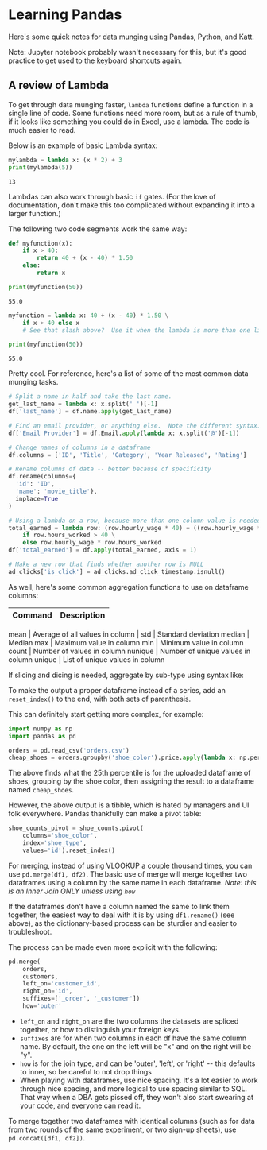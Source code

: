 # Learning Pandas

Here's some quick notes for data munging using Pandas, Python, and Katt.

Note: Jupyter notebook probably wasn't necessary for this, but it's good practice to get used to the keyboard shortcuts again.

## A review of Lambda

To get through data munging faster, `lambda` functions define a function in a single line of code. Some functions need more room, but as a rule of thumb, if it looks like something you could do in Excel, use a lambda. The code is much easier to read.

Below is an example of basic Lambda syntax:

```python
mylambda = lambda x: (x * 2) + 3
print(mylambda(5))
```

```text
13
```

Lambdas can also work through basic `if` gates. \(For the love of documentation, don't make this too complicated without expanding it into a larger function.\)

The following two code segments work the same way:

```python
def myfunction(x):
    if x > 40:
        return 40 + (x - 40) * 1.50
    else:
        return x

print(myfunction(50))
```

```text
55.0
```

```python
myfunction = lambda x: 40 + (x - 40) * 1.50 \
    if x > 40 else x
    # See that slash above?  Use it when the lambda is more than one line.

print(myfunction(50))
```

```text
55.0
```

Pretty cool. For reference, here's a list of some of the most common data munging tasks.

```python
# Split a name in half and take the last name.
get_last_name = lambda x: x.split(' ')[-1]
df['last_name'] = df.name.apply(get_last_name)

# Find an email provider, or anything else.  Note the different syntax:
df['Email Provider'] = df.Email.apply(lambda x: x.split('@')[-1])

# Change names of columns in a dataframe
df.columns = ['ID', 'Title', 'Category', 'Year Released', 'Rating']

# Rename columns of data -- better because of specificity
df.rename(columns={
  'id': 'ID',
  'name': 'movie_title'},
  inplace=True
)

# Using a lambda on a row, because more than one column value is needed behind an if statement
total_earned = lambda row: (row.hourly_wage * 40) + ((row.hourly_wage * 1.5) * (row.hours_worked - 40)) \
    if row.hours_worked > 40 \
    else row.hourly_wage * row.hours_worked
df['total_earned'] = df.apply(total_earned, axis = 1)

# Make a new row that finds whether another row is NULL
ad_clicks['is_click'] = ad_clicks.ad_click_timestamp.isnull()
```

As well, here's some common aggregation functions to use on dataframe columns:

| Command | Description |
| :--- | :--- |


mean \| Average of all values in column \| std \| Standard deviation median \| Median max \| Maximum value in column min \| Minimum value in column count \| Number of values in column nunique \| Number of unique values in column unique \| List of unique values in column

If slicing and dicing is needed, aggregate by sub-type using syntax like:


To make the output a proper dataframe instead of a series, add an ```reset_index()``` to the end, with both sets of parenthesis.

This can definitely start getting more complex, for example:

```python
import numpy as np
import pandas as pd

orders = pd.read_csv('orders.csv')
cheap_shoes = orders.groupby('shoe_color').price.apply(lambda x: np.percentile(x, 25)).reset_index()
```

The above finds what the 25th percentile is for the uploaded dataframe of shoes, grouping by the shoe color, then assigning the result to a dataframe named `cheap_shoes`.

However, the above output is a tibble, which is hated by managers and UI folk everywhere. Pandas thankfully can make a pivot table:

```python
shoe_counts_pivot = shoe_counts.pivot(
    columns='shoe_color',
    index='shoe_type',
    values='id').reset_index()
```

For merging, instead of using VLOOKUP a couple thousand times, you can use `pd.merge(df1, df2)`. The basic use of merge will merge together two dataframes using a column by the same name in each dataframe. _Note: this is an Inner Join ONLY unless using `how`_

If the dataframes don't have a column named the same to link them together, the easiest way to deal with it is by using `df1.rename()` \(see above\), as the dictionary-based process can be sturdier and easier to troubleshoot.

The process can be made even more explicit with the following:

```python
pd.merge(
    orders,
    customers,
    left_on='customer_id',
    right_on='id',
    suffixes=['_order', '_customer'])
    how='outer'
```

* `left_on` and `right_on` are the two columns the datasets are spliced together, or how to distinguish your foreign keys.  
* `suffixes` are for when two columns in each df have the same column name.  By default, the one on the left will be "x" and on the right will be "y".
* `how` is for the join type, and can be 'outer', 'left', or 'right' -- this defaults to inner, so be careful to not drop things
* When playing with dataframes, use nice spacing.  It's a lot easier to work through nice spacing, and more logical to use spacing similar to SQL.  That way when a DBA gets pissed off, they won't also start swearing at your code, and everyone can read it.

To merge together two dataframes with identical columns \(such as for data from two rounds of the same experiment, or two sign-up sheets\), use `pd.concat([df1, df2])`.


